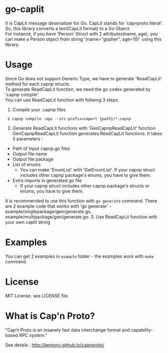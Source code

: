 # go-caplit
It is CapLit message deserializer for Go. CapLit stands for 'capnproto literal'. So, this library converts a text(CapLit format) to a Go Object.  
For instance, if you have 'Person' Struct with 2 attributes(name, age), you can make a Person object from string '(name="gopher", age=10)' using this library.

# Usage
Since Go does not support Generic Type, we have to generate 'ReadCapLit' method for each capnp structs.  
To generate ReadCapLit function, we need the go codes generated by 'capnp compile'  
You can use ReadCapLit function with follwing 3 steps.


1. Compile your .capnp files  
 ```
  $ capnp compile -ogo --src-prefix=import {path}/*.capnp
 ```
2. Generate ReadCapLit functions with 'GenCapnpReadCapLit' function  
 GenCapnpReadCapLit function generates ReadCapLit functions. It takes 5 parameters :  
  - Path of Input capnp.go files
  - Output file name
  - Output file package
  - List of enums
    - You can make 'EnumList' with 'GetEnumList'. If your capnp struct includes other capnp package's enums, you have to give them.
  - Extra imports in generated go file
    - If your capnp struct includes other capnp package's structs or enums, you have to give them.  
  
 It is recommended to use this function with `go generate` command. There are 2 example code that works with 'go generate' - example/singlepackage/gen/generate.go, example/multipackage/gen/generate.go.
3. Use ReadCapLit function with your own caplit string

# Examples
You can get 2 examples in `example` folder - the examples work with `make` command.  

# License
MIT License. see LICENSE file.

# What is Cap'n Proto?
"Cap’n Proto is an insanely fast data interchange format and capability-based RPC system."

See details : http://kentonv.github.io/capnproto/

